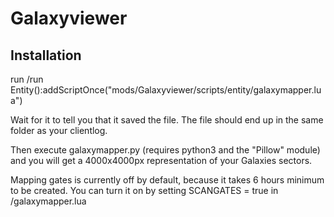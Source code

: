 # Galaxyviewer

## Installation

run
/run Entity():addScriptOnce("mods/Galaxyviewer/scripts/entity/galaxymapper.lua")

Wait for it to tell you that it saved the file. The file should end up in the same folder as your clientlog.

Then execute galaxymapper.py (requires python3 and the "Pillow" module) and you will get a 4000x4000px representation of your Galaxies sectors.

Mapping gates is currently off by default, because it takes 6 hours minimum to be created. You can turn it on by setting    SCANGATES = true   in /galaxymapper.lua
